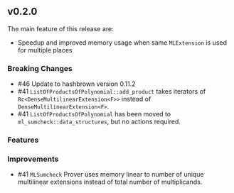 ## v0.2.0

The main feature of this release are: 

- Speedup and improved memory usage when same `MLExtension` is used for multiple places

### Breaking Changes

- #46 Update to hashbrown version 0.11.2
- #41 `ListOfProductsOfPolynomial::add_product` takes iterators of `Rc<DenseMultilinearExtension<F>>` instead of `DenseMultilinearExtension<F>`.
- #41 `ListOfProductsOfPolynomial` has been moved to `ml_sumcheck::data_structures`, but no actions required.

### Features


### Improvements

- #41 `MLSumcheck` Prover uses memory linear to number of unique multilinear extensions instead of total number of multiplicands.   
